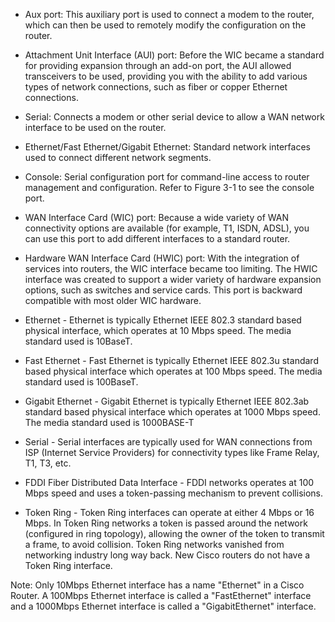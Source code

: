 - Aux port: This auxiliary port is used to connect a modem to the router, which can then be used to remotely modify the configuration on the router.

- Attachment Unit Interface (AUI) port: Before the WIC became a standard for providing expansion through an add-on port, 
the AUI allowed transceivers to be used, providing you with the ability to add various types of network connections, such as fiber or copper Ethernet connections.

- Serial: Connects a modem or other serial device to allow a WAN network interface to be used on the router.

- Ethernet/Fast Ethernet/Gigabit Ethernet: Standard network interfaces used to connect different network segments.

- Console: Serial configuration port for command-line access to router management and configuration. Refer to Figure 3-1 to see the console port.

- WAN Interface Card (WIC) port: Because a wide variety of WAN connectivity options are available (for example, T1, ISDN, ADSL), 
you can use this port to add different interfaces to a standard router.

- Hardware WAN Interface Card (HWIC) port: With the integration of services into routers, the WIC interface became too limiting. 
The HWIC interface was created to support a wider variety of hardware expansion options, such as switches and service cards. This port is backward compatible with most older WIC hardware.

- Ethernet - Ethernet is typically Ethernet IEEE 802.3 standard based physical interface, which operates at 10 Mbps speed. The media standard used is 10BaseT.

- Fast Ethernet - Fast Ethernet is typically Ethernet IEEE 802.3u standard based physical interface which operates at 100 Mbps speed. The media standard used is 100BaseT.

- Gigabit Ethernet - Gigabit Ethernet is typically Ethernet IEEE 802.3ab standard based physical interface which operates at 1000 Mbps speed. The media standard used is 1000BASE-T

- Serial - Serial interfaces are typically used for WAN connections from ISP (Internet Service Providers) for connectivity types like Frame Relay, T1, T3, etc.

- FDDI Fiber Distributed Data Interface - FDDI networks operates at 100 Mbps speed and uses a token-passing mechanism to prevent collisions.

- Token Ring - Token Ring interfaces can operate at either 4 Mbps or 16 Mbps. 
In Token Ring networks a token is passed around the network (configured in ring topology), allowing the owner of the token to transmit a frame, to avoid collision.
Token Ring networks vanished from networking industry long way back. New Cisco routers do not have a Token Ring interface.

Note: Only 10Mbps Ethernet interface has a name "Ethernet" in a Cisco Router. A 100Mbps Ethernet interface is called a "FastEthernet" interface and a 1000Mbps Ethernet interface is called a "GigabitEthernet" interface.
